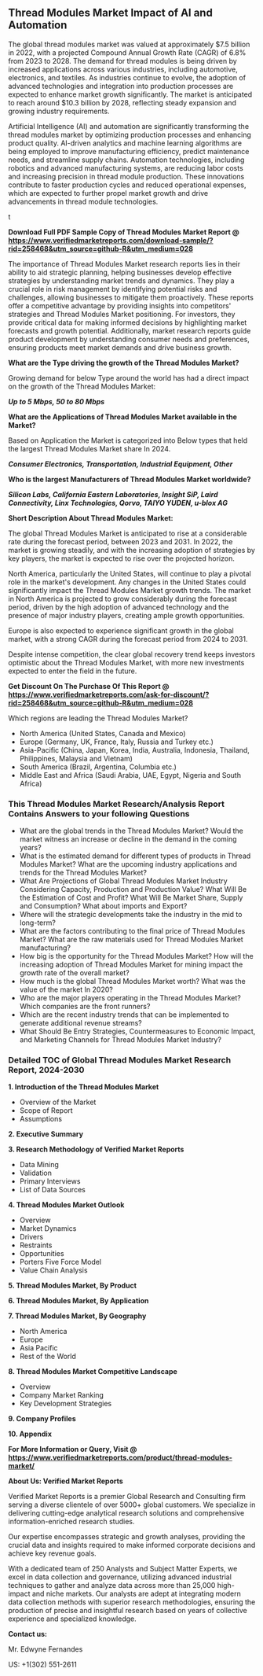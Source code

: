 <h2>Thread Modules Market Impact of AI and Automation</h2><p>The global thread modules market was valued at approximately $7.5 billion in 2022, with a projected Compound Annual Growth Rate (CAGR) of 6.8% from 2023 to 2028. The demand for thread modules is being driven by increased applications across various industries, including automotive, electronics, and textiles. As industries continue to evolve, the adoption of advanced technologies and integration into production processes are expected to enhance market growth significantly. The market is anticipated to reach around $10.3 billion by 2028, reflecting steady expansion and growing industry requirements.</p><p>Artificial Intelligence (AI) and automation are significantly transforming the thread modules market by optimizing production processes and enhancing product quality. AI-driven analytics and machine learning algorithms are being employed to improve manufacturing efficiency, predict maintenance needs, and streamline supply chains. Automation technologies, including robotics and advanced manufacturing systems, are reducing labor costs and increasing precision in thread module production. These innovations contribute to faster production cycles and reduced operational expenses, which are expected to further propel market growth and drive advancements in thread module technologies.</p>t</p><p id="" class=""><strong>Download Full PDF Sample Copy of Thread Modules Market Report @ <a href="https://www.verifiedmarketreports.com/download-sample/?rid=258468&utm_source=github-R&utm_medium=028" target="_blank">https://www.verifiedmarketreports.com/download-sample/?rid=258468&utm_source=github-R&utm_medium=028</a></strong></p><p>The importance of&nbsp;Thread Modules Market research reports lies in their ability to aid strategic planning, helping businesses develop effective strategies by understanding market trends and dynamics. They play a crucial role in risk management by identifying potential risks and challenges, allowing businesses to mitigate them proactively. These reports offer a competitive advantage by providing insights into competitors' strategies and Thread Modules Market positioning. For investors, they provide critical data for making informed decisions by highlighting market forecasts and growth potential. Additionally, market research reports guide product development by understanding consumer needs and preferences, ensuring products meet market demands and drive business growth.</p><p><strong>What are the&nbsp;Type driving the growth of the Thread Modules Market?</strong></p><p id="" class="">Growing demand for below Type around the world has had a direct impact on the growth of the Thread Modules Market:</p><em><strong>Up to 5 Mbps, 50 to 80 Mbps</strong></em></p><strong>What are the&nbsp;Applications&nbsp;of Thread Modules Market available in the Market?</strong></p><p id="" class="">Based on Application the Market is categorized into Below types that held the largest Thread Modules Market share In 2024.</p><em><strong>Consumer Electronics, Transportation, Industrial Equipment, Other</strong></em></p><strong>Who is the largest Manufacturers of Thread Modules Market worldwide?</strong></p><p><em><strong>Silicon Labs, California Eastern Laboratories, Insight SiP, Laird Connectivity, Linx Technologies, Qorvo, TAIYO YUDEN, u-blox AG</strong></em></p><p id="" class=""><strong>Short Description About Thread Modules Market:</strong></p><p>The global Thread Modules Market is anticipated to rise at a considerable rate during the forecast period, between 2023 and 2031. In 2022, the market is growing steadily, and with the increasing adoption of strategies by key players, the market is expected to rise over the projected horizon.</p><p>North America, particularly the United States, will continue to play a pivotal role in the market's development. Any changes in the United States could significantly impact the Thread Modules Market growth trends. The market in North America is projected to grow considerably during the forecast period, driven by the high adoption of advanced technology and the presence of major industry players, creating ample growth opportunities.</p><p>Europe is also expected to experience significant growth in the global market, with a strong CAGR during the forecast period from 2024 to 2031.</p><p>Despite intense competition, the clear global recovery trend keeps investors optimistic about the Thread Modules Market, with more new investments expected to enter the field in the future.</p><p id="" class=""><strong>Get Discount On The Purchase Of This Report @ <a href="https://www.verifiedmarketreports.com/ask-for-discount/?rid=258468&utm_source=github-R&utm_medium=028" target="_blank">https://www.verifiedmarketreports.com/ask-for-discount/?rid=258468&utm_source=github-R&utm_medium=028</a></strong></p>Which regions are leading the Thread Modules Market?</p><ul><li>North America (United States, Canada and Mexico)</li><li>Europe (Germany, UK, France, Italy, Russia and Turkey etc.)</li><li>Asia-Pacific (China, Japan, Korea, India, Australia, Indonesia, Thailand, Philippines, Malaysia and Vietnam)</li><li>South America (Brazil, Argentina, Columbia etc.)</li><li>Middle East and Africa (Saudi Arabia, UAE, Egypt, Nigeria and South Africa)</li></ul><h3 id="" class="">This Thread Modules Market Research/Analysis Report Contains Answers to your following Questions</h3><ul><li>What are the global trends in the Thread Modules Market? Would the market witness an increase or decline in the demand in the coming years?</li><li>What is the estimated demand for different types of products in Thread Modules Market? What are the upcoming industry applications and trends for the Thread Modules Market?</li><li>What Are Projections of Global Thread Modules Market Industry Considering Capacity, Production and Production Value? What Will Be the Estimation of Cost and Profit? What Will Be Market Share, Supply and Consumption? What about imports and Export?</li><li>Where will the strategic developments take the industry in the mid to long-term?</li><li>What are the factors contributing to the final price of Thread Modules Market? What are the raw materials used for Thread Modules Market manufacturing?</li><li>How big is the opportunity for the Thread Modules Market? How will the increasing adoption of Thread Modules Market for mining impact the growth rate of the overall market?</li><li>How much is the global Thread Modules Market worth? What was the value of the market In 2020?</li><li>Who are the major players operating in the Thread Modules Market? Which companies are the front runners?</li><li>Which are the recent industry trends that can be implemented to generate additional revenue streams?</li><li>What Should Be Entry Strategies, Countermeasures to Economic Impact, and Marketing Channels for Thread Modules Market Industry?</li></ul><h3 id="" class="">Detailed TOC of Global Thread Modules Market Research Report, 2024-2030</h3><p id="" class=""><strong>1. Introduction of the Thread Modules Market</strong></p><ul><li>Overview of the Market</li><li>Scope of Report</li><li>Assumptions</li></ul><p id="" class=""><strong>2. Executive Summary</strong></p><p id="" class=""><strong>3. Research Methodology of Verified Market Reports</strong></p><ul><li>Data Mining</li><li>Validation</li><li>Primary Interviews</li><li>List of Data Sources</li></ul><p id="" class=""><strong>4. Thread Modules Market Outlook</strong></p><ul><li>Overview</li><li>Market Dynamics</li><li>Drivers</li><li>Restraints</li><li>Opportunities</li><li>Porters Five Force Model</li><li>Value Chain Analysis</li></ul><p id="" class=""><strong>5. Thread Modules Market, By Product</strong></p><p id="" class=""><strong>6. Thread Modules Market, By Application</strong></p><p id="" class=""><strong>7. Thread Modules Market, By Geography</strong></p><ul><li>North America</li><li>Europe</li><li>Asia Pacific</li><li>Rest of the World</li></ul><p id="" class=""><strong>8. Thread Modules Market Competitive Landscape</strong></p><ul><li>Overview</li><li>Company Market Ranking</li><li>Key Development Strategies</li></ul><p id="" class=""><strong>9. Company Profiles</strong></p><p id="" class=""><strong>10. Appendix</strong></p><p id="" class=""><strong>For More Information or Query, Visit @ <a href="https://www.verifiedmarketreports.com/product/thread-modules-market/" target="_blank">https://www.verifiedmarketreports.com/product/thread-modules-market/</a></strong></p><p id="" class=""><strong>About Us: Verified Market Reports</strong></p><p id="" class="">Verified Market Reports is a premier Global Research and Consulting firm serving a diverse clientele of over 5000+ global customers. We specialize in delivering cutting-edge analytical research solutions and comprehensive information-enriched research studies.</p><p id="" class="">Our expertise encompasses strategic and growth analyses, providing the crucial data and insights required to make informed corporate decisions and achieve key revenue goals.</p><p id="" class="">With a dedicated team of 250 Analysts and Subject Matter Experts, we excel in data collection and governance, utilizing advanced industrial techniques to gather and analyze data across more than 25,000 high-impact and niche markets. Our analysts are adept at integrating modern data collection methods with superior research methodologies, ensuring the production of precise and insightful research based on years of collective experience and specialized knowledge.</p><p id="" class=""><strong>Contact us:</strong></p><p id="" class="">Mr. Edwyne Fernandes</p><p id="" class="">US: +1(302) 551-2611</p>